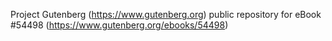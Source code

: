 Project Gutenberg (https://www.gutenberg.org) public repository for
eBook #54498 (https://www.gutenberg.org/ebooks/54498)
